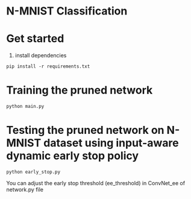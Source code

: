 # N-MNIST Classification


# Get started

1. install dependencies

```
pip install -r requirements.txt
```

# Training the pruned network
```
python main.py

```

# Testing the pruned network on N-MNIST dataset using input-aware dynamic early stop policy

```
python early_stop.py
```

You can adjust the early stop threshold (ee_threshold) in ConvNet_ee of network.py file
